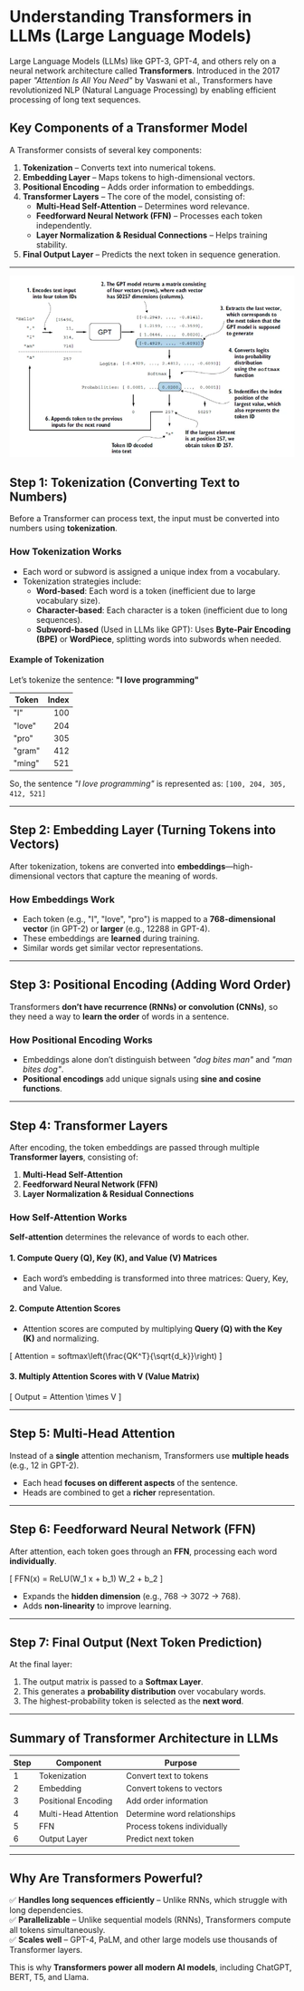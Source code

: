 # Understanding Transformers in LLMs (Large Language Models)

Large Language Models (LLMs) like GPT-3, GPT-4, and others rely on a neural network architecture called **Transformers**. Introduced in the 2017 paper *"Attention Is All You Need"* by Vaswani et al., Transformers have revolutionized NLP (Natural Language Processing) by enabling efficient processing of long text sequences.

## **Key Components of a Transformer Model**
A Transformer consists of several key components:

1. **Tokenization** – Converts text into numerical tokens.
2. **Embedding Layer** – Maps tokens to high-dimensional vectors.
3. **Positional Encoding** – Adds order information to embeddings.
4. **Transformer Layers** – The core of the model, consisting of:
   - **Multi-Head Self-Attention** – Determines word relevance.
   - **Feedforward Neural Network (FFN)** – Processes each token independently.
   - **Layer Normalization & Residual Connections** – Helps training stability.
5. **Final Output Layer** – Predicts the next token in sequence generation.

---
![Screenshot](data/token-llm.webp)
## **Step 1: Tokenization (Converting Text to Numbers)**
Before a Transformer can process text, the input must be converted into numbers using **tokenization**.

### **How Tokenization Works**
- Each word or subword is assigned a unique index from a vocabulary.
- Tokenization strategies include:
  - **Word-based**: Each word is a token (inefficient due to large vocabulary size).
  - **Character-based**: Each character is a token (inefficient due to long sequences).
  - **Subword-based** (Used in LLMs like GPT): Uses **Byte-Pair Encoding (BPE)** or **WordPiece**, splitting words into subwords when needed.

#### **Example of Tokenization**
Let’s tokenize the sentence: **"I love programming"**

| Token  | Index |
|--------|------:|
| "I"    | 100  |
| "love" | 204  |
| "pro"  | 305  |
| "gram" | 412  |
| "ming" | 521  |

So, the sentence *"I love programming"* is represented as: `[100, 204, 305, 412, 521]`

---

## **Step 2: Embedding Layer (Turning Tokens into Vectors)**
After tokenization, tokens are converted into **embeddings**—high-dimensional vectors that capture the meaning of words.

### **How Embeddings Work**
- Each token (e.g., "I", "love", "pro") is mapped to a **768-dimensional vector** (in GPT-2) or **larger** (e.g., 12288 in GPT-4).
- These embeddings are **learned** during training.
- Similar words get similar vector representations.

---

## **Step 3: Positional Encoding (Adding Word Order)**
Transformers **don’t have recurrence (RNNs) or convolution (CNNs)**, so they need a way to **learn the order** of words in a sentence.

### **How Positional Encoding Works**
- Embeddings alone don’t distinguish between *"dog bites man"* and *"man bites dog"*.
- **Positional encodings** add unique signals using **sine and cosine functions**.

---

## **Step 4: Transformer Layers**
After encoding, the token embeddings are passed through multiple **Transformer layers**, consisting of:

1. **Multi-Head Self-Attention**
2. **Feedforward Neural Network (FFN)**
3. **Layer Normalization & Residual Connections**

### **How Self-Attention Works**
**Self-attention** determines the relevance of words to each other.

#### **1. Compute Query (Q), Key (K), and Value (V) Matrices**
- Each word’s embedding is transformed into three matrices: Query, Key, and Value.

#### **2. Compute Attention Scores**
- Attention scores are computed by multiplying **Query (Q) with the Key (K)** and normalizing.

\[
Attention = softmax\left(\frac{QK^T}{\sqrt{d_k}}\right)
\]

#### **3. Multiply Attention Scores with V (Value Matrix)**
\[
Output = Attention \times V
\]

---

## **Step 5: Multi-Head Attention**
Instead of a **single** attention mechanism, Transformers use **multiple heads** (e.g., 12 in GPT-2).

- Each head **focuses on different aspects** of the sentence.
- Heads are combined to get a **richer** representation.

---

## **Step 6: Feedforward Neural Network (FFN)**
After attention, each token goes through an **FFN**, processing each word **individually**.

\[
FFN(x) = ReLU(W_1 x + b_1) W_2 + b_2
\]

- Expands the **hidden dimension** (e.g., 768 → 3072 → 768).
- Adds **non-linearity** to improve learning.

---

## **Step 7: Final Output (Next Token Prediction)**
At the final layer:
1. The output matrix is passed to a **Softmax Layer**.
2. This generates a **probability distribution** over vocabulary words.
3. The highest-probability token is selected as the **next word**.

---

## **Summary of Transformer Architecture in LLMs**

| Step | Component | Purpose |
|------|------------|-----------------------------|
| 1 | Tokenization | Convert text to tokens |
| 2 | Embedding | Convert tokens to vectors |
| 3 | Positional Encoding | Add order information |
| 4 | Multi-Head Attention | Determine word relationships |
| 5 | FFN | Process tokens individually |
| 6 | Output Layer | Predict next token |

---

## **Why Are Transformers Powerful?**
✅ **Handles long sequences efficiently** – Unlike RNNs, which struggle with long dependencies.  
✅ **Parallelizable** – Unlike sequential models (RNNs), Transformers compute all tokens simultaneously.  
✅ **Scales well** – GPT-4, PaLM, and other large models use thousands of Transformer layers.

This is why **Transformers power all modern AI models**, including ChatGPT, BERT, T5, and Llama.
